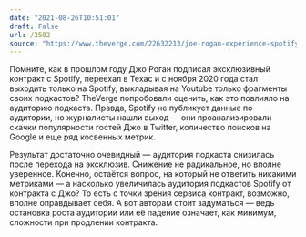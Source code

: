 ```yaml
---
date: "2021-08-26T10:51:01"
draft: False
url: /2502
source: "https://www.theverge.com/22632213/joe-rogan-experience-spotify-exclusive-audience-reach"
---
```


Помните, как в прошлом году Джо Роган подписал эксклюзивный контракт с Spotify, переехал в Техас и с ноября 2020 года стал выходить только на Spotify, выкладывая на Youtube только фрагменты своих подкастов? TheVerge попробовали оценить, как это повлияло на аудиторию подкаста. Правда, Spotify не публикует данные по аудитории, но журналисты нашли выход — они проанализировали скачки популярности гостей Джо в Twitter, количество поисков на Google и еще ряд косвенных метрик.

Результат достаточно очевидный — аудитория подкаста снизилась после перехода на эксклюзив. Снижение не радикальное, но вполне уверенное. Конечно, остаётся вопрос, на который не ответить никакими метриками — а насколько увеличилась аудитория подкастов Spotify от контракта с Джо? То есть с точки зрения сервиса контракт, возможно, вполне оправдывает себя. А вот авторам стоит задуматься — ведь остановка роста аудитории или её падение означает, как минимум, сложности при продлении контракта.
